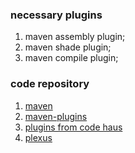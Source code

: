 ### necessary plugins

1. maven assembly plugin;
2. maven shade plugin;
3. maven compile plugin;

### code repository

1. [maven](https://github.com/apache/maven)
2. [maven-plugins](https://github.com/apache/maven-plugins)
3. [plugins from code haus](https://github.com/mojohaus)
4. [plexus](https://github.com/sonatype)
